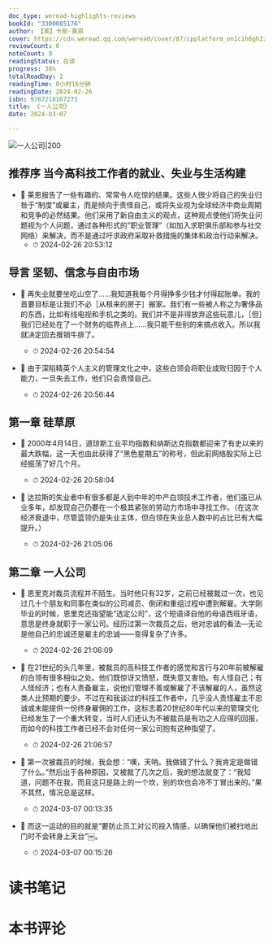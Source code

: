```yaml
---
doc_type: weread-highlights-reviews
bookId: "3300085176"
author: 【美】卡丽·莱恩
cover: https://cdn.weread.qq.com/weread/cover/87/cpplatform_on1cih6gh2zedzq6bje8ui/t7_cpplatform_on1cih6gh2zedzq6bje8ui1706175061.jpg
reviewCount: 0
noteCount: 9
readingStatus: 在读
progress: 38%
totalReadDay: 2
readingTime: 0小时16分钟
readingDate: 2024-02-26
isbn: 9787218167275
title: 《一人公司》
date: 2024-03-07

---
```


![ 一人公司|200](https://cdn.weread.qq.com/weread/cover/87/cpplatform_on1cih6gh2zedzq6bje8ui/t7_cpplatform_on1cih6gh2zedzq6bje8ui1706175061.jpg)


## 推荐序 当今高科技工作者的就业、失业与生活构建


- 📌 莱恩报告了一些有趣的、常常令人吃惊的结果。这些人很少将自己的失业归咎于“制度”或雇主，而是倾向于责怪自己，或将失业视为全球经济中商业周期和竞争的必然结果。他们采用了新自由主义的观点，这种观点使他们将失业问题视为个人问题，通过各种形式的“职业管理”（如加入求职俱乐部和参与社交网络）来解决，而不是通过吁求政府采取补救措施的集体和政治行动来解决。 
    - ⏱ 2024-02-26 20:53:12 
## 导言 坚韧、信念与自由市场


- 📌 再失业就要坐吃山空了……我知道我每个月得挣多少钱才付得起账单。我的首要目标是让我们不必［从租来的房子］搬家。我们有一些被人称之为奢侈品的东西，比如有线电视和手机之类的。我们并不是非得放弃这些玩意儿，［但］我们已经处在了一个财务的临界点上……我只能干些别的来搞点收入。所以我就决定回去推销牛排了。 
    - ⏱ 2024-02-26 20:54:54 

- 📌 由于深陷精英个人主义的管理文化之中，这些白领会将职业成败归因于个人能力，一旦失去工作，他们只会责怪自己。 
    - ⏱ 2024-02-26 20:56:44 
## 第一章 硅草原


- 📌 2000年4月14日，道琼斯工业平均指数和纳斯达克指数都迎来了有史以来的最大跌幅，这一天也由此获得了“黑色星期五”的称号，但此前网络股实际上已经振荡了好几个月。 
    - ⏱ 2024-02-26 20:58:04 

- 📌 达拉斯的失业者中有很多都是人到中年的中产白领技术工作者，他们虽已从业多年，却发现自己仍要在一个极其紧张的劳动力市场中寻找工作。（在这次经济衰退中，尽管蓝领仍是失业主体，但白领在失业总人数中的占比已有大幅提升。） 
    - ⏱ 2024-02-26 21:05:06 
## 第二章 一人公司


- 📌 恩里克对裁员流程并不陌生。当时他只有32岁，之前已经被裁过一次，也见过几十个朋友和同事在类似的公司减员、倒闭和重组过程中遭到解雇。大学刚毕业的时候，恩里克还指望能“选定公司”，这个短语译自他的母语西班牙语，意思是终身就职于一家公司。经历过第一次裁员之后，他对忠诚的看法—无论是他自己的忠诚还是雇主的忠诚——变得复杂了许多。 
    - ⏱ 2024-02-26 21:06:09 

- 📌 在21世纪的头几年里，被裁员的高科技工作者的感觉和言行与20年前被解雇的白领有很多相似之处。他们既惊讶又愤怒，既失意又害怕。有人怪自己；有人怪经济；也有人责备雇主，说他们管理不善或解雇了不该解雇的人，虽然这类人比预期的要少。不过在和我谈过的科技工作者中，几乎没人责怪雇主不忠诚或未能提供一份终身雇佣的工作，这标志着20世纪80年代以来的管理文化已经发生了一个重大转变，当时人们还认为不被裁员是有功之人应得的回报，而如今的科技工作者已经不会对任何一家公司抱有这种指望了。 
    - ⏱ 2024-02-26 21:06:57 

- 📌 第一次被裁员的时候，我会想：“噢，天呐。我做错了什么？我肯定是做错了什么。”然后出于各种原因，又被裁了几次之后，我的想法就变了：“我知道，问题不在我，而且这只是路上的一个坎，别的坎也会冷不丁冒出来的。”果不其然，情况总是这样。 
    - ⏱ 2024-03-07 00:13:35 

- 📌 而这一运动的目的就是“要防止员工对公司投入情感，以确保他们被扫地出门时不会转身上天台”￼。 
    - ⏱ 2024-03-07 00:15:26 

# 读书笔记


# 本书评论
